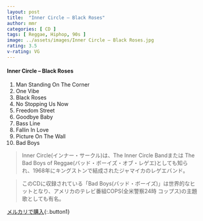 ```yaml
---
layout: post
title:  "Inner Circle – Black Roses"
author: mmr
categories: [ CD ]
tags: [ Reggae, Hiphop, 90s ]
image: ../assets/images/Inner Circle – Black Roses.jpg
rating: 3.5
v-rating: VG
---
```


#### Inner Circle – Black Roses

1. Man Standing On The Corner
2. One Vibe
3. Black Roses
4. No Stopping Us Now
5. Freedom Street
6. Goodbye Baby
7. Bass Line
8. Fallin In Love
9. Picture On The Wall
10. Bad Boys

> Inner Circle(インナー・サークル)は、The Inner Circle Bandまたは The Bad Boys of Reggae(バッド・ボーイズ・オブ・レゲエ)としても知られ、1968年にキングストンで結成されたジャマイカのレゲエバンド。

> このCDに収録されている「Bad Boys(バッド・ボーイズ)」は世界的なヒットとなり、アメリカのテレビ番組COPS(全米警察24時 コップス)の主題歌としても有名。

[メルカリで購入](https://jp.mercari.com/item/m27200283979){:.button1}

